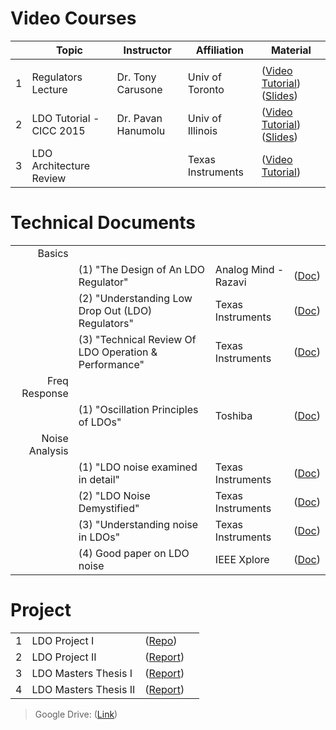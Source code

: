 # Video Courses
| | Topic | Instructor | Affiliation | Material |
|---:|---|---|---|---|
|    |   |   |   |   |
| 1| Regulators Lecture       | Dr. Tony Carusone  | Univ of Toronto |([Video Tutorial](https://youtu.be/SqqmuJRSM4Q)) ([Slides](https://drive.google.com/file/d/1zZxtUFNPS5GrxDBP9RRBc0UPlw9ItiYt/view?usp=share_link))|
| 2| LDO Tutorial - CICC 2015 | Dr. Pavan Hanumolu | Univ of Illinois|([Video Tutorial](https://youtu.be/WcpG0rOPVrA)) ([Slides](https://drive.google.com/file/d/1P8G08vWfY59YGABwvxHxn4j_djwR7jZM/view?usp=share_link))|
| 3| LDO Architecture Review  |                    | Texas Instruments|([Video Tutorial](https://players.brightcove.net/3816841626001/d0PyGHVSu_default/index.html?videoId=5429444852001))|

# Technical Documents
|||||
|---:|---|---|---|
|Basics||||
| | (1) "The Design of An LDO Regulator"              |Analog Mind - Razavi|([Doc](http://www.seas.ucla.edu/brweb/papers/Journals/BR_Magzine5.pdf))|
| | (2) "Understanding Low Drop Out (LDO) Regulators"    |Texas Instruments|([Doc](https://www.ti.com/lit/ml/slup239a/slup239a.pdf?ts=1684035858827))|
| | (3) "Technical Review Of LDO Operation & Performance"|Texas Instruments|([Doc](https://www.ti.com/lit/an/slva072/slva072.pdf?ts=1683431033619))|
|Freq Response||||
| | (1) "Oscillation Principles of LDOs"              |Toshiba|([Doc](https://toshiba.semicon-storage.com/info/application_note_en_20210326_AKX00308.pdf?did=67687))|
|Noise Analysis||||
| | (1) "LDO noise examined in detail"              |Texas Instruments|([Doc](https://www.ti.com/lit/an/slyt489/slyt489.pdf?ts=1684193235984))|
| | (2) "LDO Noise Demystified"                     |Texas Instruments|([Doc](https://www.ti.com/lit/an/slaa412b/slaa412b.pdf?ts=1684193366800))|
| | (3) "Understanding noise in LDOs"               |Texas Instruments|([Doc](https://www.ti.com/lit/an/slyt201/slyt201.pdf))|
| | (4) Good paper on LDO noise                     |IEEE Xplore|([Doc](https://www.researchgate.net/publication/224625303_A_low_noise_high_power_supply_rejection_low_dropout_regulator_for_wireless_system-on-chip_applications))|

# Project
|||||
|---:|---|---|---|
| 1| LDO Project I |([Repo](https://github.com/muhammadaldacher/Analog-Design-of-LDO-with-PMOS-pass-device))| |
| 2| LDO Project II|([Report](https://users.ece.cmu.edu/~hengyuj/LDO%20report.pdf))| |
| 3| LDO Masters Thesis I |([Report](https://fenix.tecnico.ulisboa.pt/downloadFile/395138344001/LDO.pdf))| |
| 4| LDO Masters Thesis II|([Report](https://drive.google.com/file/d/1SKI5zFYWHX6_BPR2TMWm18ADG5bWkRss/view?usp=share_link))| |

> Google Drive: ([Link](https://drive.google.com/drive/folders/11WlKr1ar0_heg_nlZuHI34cM_RyIOaeJ?usp=sharing))
